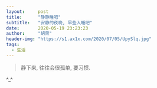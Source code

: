 ```yaml
---
layout:     post
title:      "静静睡吧"
subtitle:   "安静的夜晚, 早些入睡吧"
date:       2020-05-19 23:23:23
author:     "胡荣"
header-img: "https://s1.ax1x.com/2020/07/05/UpySlq.jpg"
tags:
  - 生活
---
```


> 静下来, 往往会很孤单, 要习惯.

^_^


